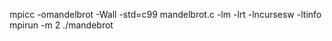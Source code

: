 mpicc -omandelbrot -Wall -std=c99 mandelbrot.c -lm -lrt   -lncursesw -ltinfo
mpirun -m 2 ./mandebrot
